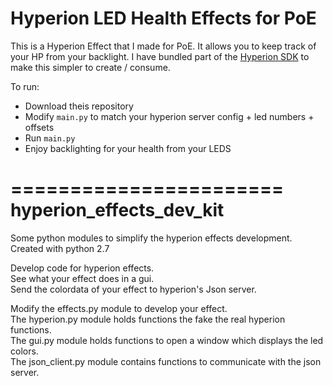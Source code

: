 Hyperion LED Health Effects for PoE
=======================
This is a Hyperion Effect that I made for PoE. It allows you to keep track of your HP from your backlight. I have bundled part of the [Hyperion SDK](https://github.com/Fabi1080/hyperion_effects_dev_kit) to make this simpler to create / consume.

To run:
- Download theis repository
- Modify `main.py` to match your hyperion server config + led numbers + offsets
- Run `main.py`
- Enjoy backlighting for your health from your LEDS

=======================
hyperion_effects_dev_kit
=======================

Some python modules to simplify the hyperion effects development.  
Created with python 2.7  

Develop code for hyperion effects.  
See what your effect does in a gui.  
Send the colordata of your effect to hyperion's Json server.  


Modify the effects.py module to develop your effect.  
The hyperion.py module holds functions the fake the real hyperion functions.  
The gui.py module holds functions to open a window which displays the led colors.  
The json_client.py module contains functions to communicate with the json server.  
